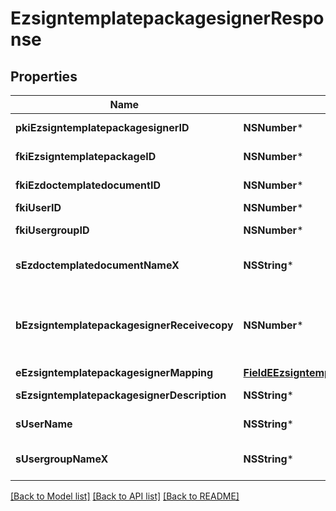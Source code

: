 # EzsigntemplatepackagesignerResponse

## Properties
Name | Type | Description | Notes
------------ | ------------- | ------------- | -------------
**pkiEzsigntemplatepackagesignerID** | **NSNumber*** | The unique ID of the Ezsigntemplatepackagesigner | 
**fkiEzsigntemplatepackageID** | **NSNumber*** | The unique ID of the Ezsigntemplatepackage | 
**fkiEzdoctemplatedocumentID** | **NSNumber*** | The unique ID of the Ezdoctemplatedocument | [optional] 
**fkiUserID** | **NSNumber*** | The unique ID of the User | [optional] 
**fkiUsergroupID** | **NSNumber*** | The unique ID of the Usergroup | [optional] 
**sEzdoctemplatedocumentNameX** | **NSString*** | The name of the Ezdoctemplatedocument in the language of the requester | [optional] 
**bEzsigntemplatepackagesignerReceivecopy** | **NSNumber*** | If this flag is true. The signatory will receive a copy of every signed Ezsigndocument even if it ain&#39;t required to sign the document. | [optional] 
**eEzsigntemplatepackagesignerMapping** | [**FieldEEzsigntemplatepackagesignerMapping***](FieldEEzsigntemplatepackagesignerMapping.md) |  | [optional] 
**sEzsigntemplatepackagesignerDescription** | **NSString*** | The description of the Ezsigntemplatepackagesigner | 
**sUserName** | **NSString*** | The description of the User in the language of the requester | [optional] 
**sUsergroupNameX** | **NSString*** | The Name of the Usergroup in the language of the requester | [optional] 

[[Back to Model list]](../README.md#documentation-for-models) [[Back to API list]](../README.md#documentation-for-api-endpoints) [[Back to README]](../README.md)


